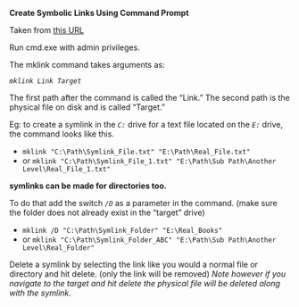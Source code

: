 **Create Symbolic Links Using Command Prompt**

Taken from [this
URL](https://www.maketecheasier.com/create-symbolic-links-windows10/#:~:text=Creating%20symlinks%20in%20Windows%20is,a%20symlink%20for%20a%20file.)

Run cmd.exe with admin privileges.

The mklink command takes arguments as:

_`mklink Link Target`_

The first path after the command is called the “Link.”
The second path is the physical file on disk and is called “Target.”

Eg: to create a symlink in the _```C:```_ drive for a text file located on the _```E:```_ drive, the command looks like this.

- `mklink "C:\Path\Symlink_File.txt" "E:\Path\Real_File.txt"` 
- or `mklink "C:\Path\Symlink_File_1.txt" "E:\Path\Sub Path\Another Level\Real_File_1.txt"`

**symlinks can be made for directories too.**

To do that add the switch _`/D`_ as a parameter in the command. (make sure the folder does not already exist in the “target” drive)

- `mklink /D "C:\Path\Symlink_Folder" "E:\Real_Books"`
- or `mklink "C:\Path\Symlink_Folder_ABC" "E:\Path\Sub Path\Another Level\Real_Folder"`

Delete a symlink by selecting the link like you would a normal file or directory and hit delete. (only the link will be removed)
_Note however if you navigate to the target and hit delete the physical file will be deleted along with the symlink._
